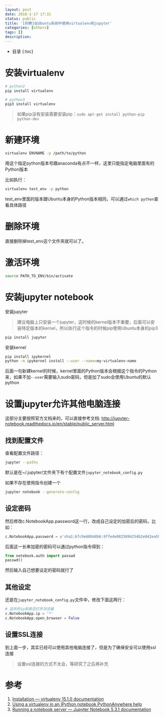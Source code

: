 ```yaml
---
layout: post
date: 2018-1-17 17:31
status: public
title: '[折腾]在Ubuntu系统中使用virtualenv和jupyter'
categories: [others]
tags: []
description: 
---
```


* 目录 
{:toc}

# 安装virtualenv

``` sh
# python2
pip install virtualenv

# python3
pip3 install virtualenv
```

> 如果pip没有安装需要安装pip：```sudo apt-get install python-pip python-dev```

# 新建环境

``` sh
virtualenv ENVNAME -p /path/to/python
```

用这个指定python版本号跟anaconda有点不一样，这里只能指定电脑里面有的Python版本

比如执行：

``` sh
virtualenv test_env -p python
```

test_env里面的版本跟Ubuntu本身的Python版本相同，可以通过```which python```查看具体路径

# 删除环境

直接删除掉test_env这个文件夹就可以了。

# 激活环境

``` sh
source PATH_TO_ENV/bin/activate
```

# 安装jupyter notebook

安装jupyter

> 建议电脑上只安装一个jupyter，这时候的kernel版本不重要，后面可以安装特定版本的kernel，所以执行这个指令的时候pip使用Ubuntu本身的pip3

``` sh
pip install jupyter
```

安装kernel

``` sh
pip install ipykernel
python -m ipykernel install --user --name=my-virtualenv-name
```

后面一句新建kernel的时候，kernel里面的Python版本会根据这个指令的Python来，如果不加```--user```需要输入sudo密码，但是加了sudo会使用Ubuntu的默认python 

# 设置jupyter允许其他电脑连接

这部分主要按照官方文档来的，可以直接参考文档: <http://jupyter-notebook.readthedocs.io/en/stable/public_server.html>

## 找到配置文件

查看配置文件路径：

``` sh
jupyter --paths
```

默认是在~/.jupyter/文件夹下有个配置文件```jupyter_notebook_config.py```

如果不存在使用指令创建一个

``` sh
jupyter notebook --generate-config
```

## 设定密码

然后修改c.NotebookApp.password这一行，改成自己设定的加密后的密码，比如：

``` python
c.NotebookApp.password = u'sha1:67c9e60bb8b6:9ffede0825894254b2e042ea597d771089e11aed'
```

后面这一长串加密的密码可以通过python指令得到：

``` python
from notebook.auth import passwd
passwd()
```

然后输入自己想要设定的密码就行了

## 其他设定

还是在```jupyter_notebook_config.py```文件中，修改下面这两行：

``` py
# 监听的ip和是否打开浏览器
c.NotebookApp.ip = '*'
c.NotebookApp.open_browser = False
```

## 设置SSL连接

到上面一步，其实已经可以使用其他电脑连接了，但是为了确保安全可以使用ssl连接

> 设置ssl连接的方式不太会，等研究了之后再补充

# 参考

1. [Installation — virtualenv 15.1.0 documentation](https://virtualenv.pypa.io/en/stable/installation/)
2. [Using a virtualenv in an IPython notebook  PythonAnywhere help](https://help.pythonanywhere.com/pages/IPythonNotebookVirtualenvs/)
3. [Running a notebook server — Jupyter Notebook 5.3.1 documentation](http://jupyter-notebook.readthedocs.io/en/stable/public_server.html)
